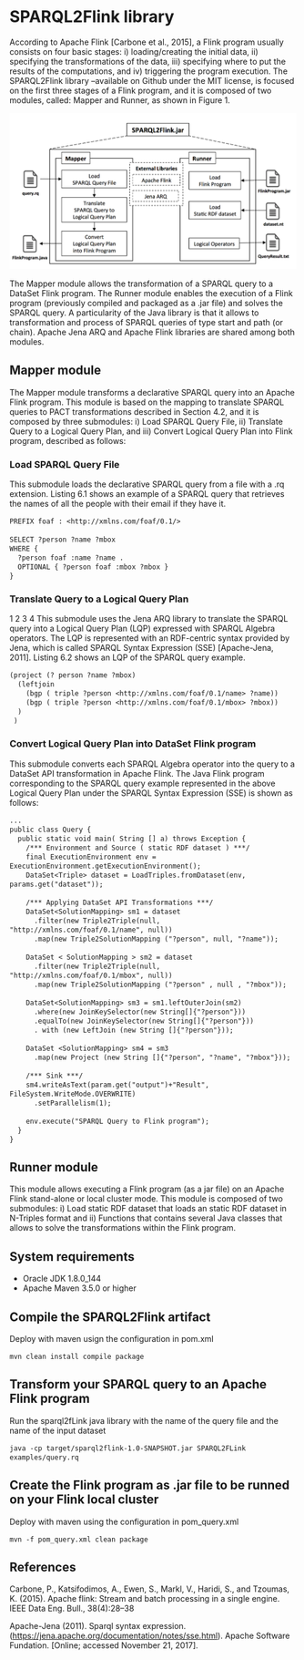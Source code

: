 # SPARQL2Flink library

According to Apache Flink [Carbone et al., 2015], a Flink program usually consists on four basic stages: i) loading/creating the initial data, ii) specifying the transformations of the data, iii) specifying where to put the results of the computations, and iv) triggering the program execution. The SPARQL2Flink library –available on Github under the MIT license, is focused on the first three stages of a Flink program, and it is composed of two modules, called: Mapper and Runner, as shown in Figure 1. 

![Image text](/examples/sparql2flink.png)

The Mapper module allows the transformation of a SPARQL query to a DataSet Flink program. The Runner module enables the execution of a Flink program (previously compiled and packaged as a .jar file) and solves the SPARQL query. A particularity of the Java library is that it allows to transformation and process of SPARQL queries of type start and path (or chain). Apache Jena ARQ and Apache Flink libraries are shared among both modules. 

## Mapper module
The Mapper module transforms a declarative SPARQL query into an Apache Flink program. This module is based on the mapping to translate SPARQL queries to PACT transformations described in Section 4.2, and it is composed by three submodules: i) Load SPARQL Query File, ii) Translate Query to a Logical Query Plan, and iii) Convert Logical Query Plan into Flink program, described as follows:

### Load SPARQL Query File
This submodule loads the declarative SPARQL query from a file with a .rq extension. Listing 6.1 shows an example of a SPARQL query that retrieves the names of all the people with their email if they have it.
```
PREFIX foaf : <http://xmlns.com/foaf/0.1/>

SELECT ?person ?name ?mbox
WHERE {
  ?person foaf :name ?name .
  OPTIONAL { ?person foaf :mbox ?mbox }
}
```

### Translate Query to a Logical Query Plan
1 2 3 4
This submodule uses the Jena ARQ library to translate the SPARQL query into a Logical Query Plan (LQP) expressed with SPARQL Algebra operators. The LQP is represented with an RDF-centric syntax provided by Jena, which is called SPARQL Syntax Expression (SSE) [Apache-Jena, 2011]. Listing 6.2 shows an LQP of the SPARQL query example.
```
(project (? person ?name ?mbox)
  (leftjoin
    (bgp ( triple ?person <http://xmlns.com/foaf/0.1/name> ?name))
    (bgp ( triple ?person <http://xmlns.com/foaf/0.1/mbox> ?mbox))
  )
 )
```

### Convert Logical Query Plan into DataSet Flink program
This submodule converts each SPARQL Algebra operator into the query to a DataSet API transformation in Apache Flink. The Java Flink program corresponding to the SPARQL query example represented in the above Logical Query Plan under the SPARQL Syntax Expression (SSE) is shown as follows:

```
...
public class Query {
  public static void main( String [] a) throws Exception {
    /*** Environment and Source ( static RDF dataset ) ***/
    final ExecutionEnvironment env = ExecutionEnvironment.getExecutionEnvironment();
    DataSet<Triple> dataset = LoadTriples.fromDataset(env, params.get("dataset"));
    
    /*** Applying DataSet API Transformations ***/
    DataSet<SolutionMapping> sm1 = dataset
      .filter(new Triple2Triple(null, "http://xmlns.com/foaf/0.1/name", null))
      .map(new Triple2SolutionMapping ("?person", null, "?name"));
    
    DataSet < SolutionMapping > sm2 = dataset
      .filter(new Triple2Triple(null, "http://xmlns.com/foaf/0.1/mbox", null))
      .map(new Triple2SolutionMapping ("?person" , null , "?mbox"));
    
    DataSet<SolutionMapping> sm3 = sm1.leftOuterJoin(sm2)
      .where(new JoinKeySelector(new String[]{"?person"}))
      .equalTo(new JoinKeySelector(new String[]{"?person"}))
      . with (new LeftJoin (new String []{"?person"}));
      
    DataSet <SolutionMapping> sm4 = sm3
      .map(new Project (new String []{"?person", "?name", "?mbox"}));
    
    /*** Sink ***/
    sm4.writeAsText(param.get("output")+"Result", FileSystem.WriteMode.OVERWRITE)
      .setParallelism(1);
    
    env.execute("SPARQL Query to Flink program");
  }
}
```

## Runner module
This module allows executing a Flink program (as a jar file) on an Apache Flink stand-alone or local cluster mode. This module is composed of two submodules: i) Load static RDF dataset that loads an static RDF dataset in N-Triples format and ii) Functions that contains several Java classes that allows to solve the transformations within the Flink program.


## System requirements

* Oracle JDK 1.8.0_144
* Apache Maven 3.5.0 or higher

## Compile the SPARQL2Flink artifact

Deploy with maven usign the configuration in pom.xml

```
mvn clean install compile package
```

## Transform your SPARQL query to an Apache Flink program

Run the sparql2fLink java library with the name of the query file and the name of the input dataset

```
java -cp target/sparql2flink-1.0-SNAPSHOT.jar SPARQL2FLink examples/query.rq
```

## Create the Flink program as .jar file to be runned on your Flink local cluster

Deploy with maven using the configuration in pom_query.xml

```
mvn -f pom_query.xml clean package
```

## References
Carbone, P., Katsifodimos, A., Ewen, S., Markl, V., Haridi, S., and Tzoumas, K. (2015). Apache flink: Stream and batch processing in a single engine. IEEE Data Eng. Bull., 38(4):28–38

Apache-Jena (2011). Sparql syntax expression. (https://jena.apache.org/documentation/notes/sse.html). Apache Software Fundation. [Online; accessed November 21, 2017]. 
